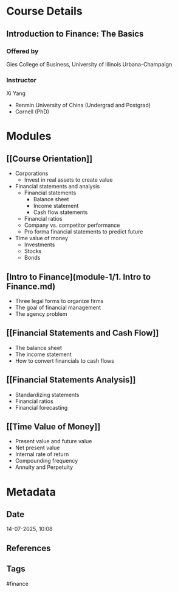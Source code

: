 # Course Details
## Introduction to Finance: The Basics
### Offered by
Gies College of Business, University of Illinois Urbana-Champaign
### Instructor
Xi Yang
- Renmin University of China (Undergrad and Postgrad)
- Cornell (PhD)
# Modules
## [[Course Orientation]]
- Corporations
	- Invest in real assets to create value
- Financial statements and analysis
	- Financial statements
		- Balance sheet
		- Income statement
		- Cash flow statements
	- Financial ratios
	- Company vs. competitor performance
	- Pro forma financial statements to predict future
- Time value of money
	- Investments
	- Stocks
	- Bonds
## [Intro to Finance](module-1/1. Intro to Finance.md)
- Three legal forms to organize firms
- The goal of financial management
- The agency problem
## [[Financial Statements and Cash Flow]]
- The balance sheet
- The income statement
- How to convert financials to cash flows
## [[Financial Statements Analysis]]
- Standardizing statements
- Financial ratios
- Financial forecasting
## [[Time Value of Money]]
- Present value and future value
- Net present value
- Internal rate of return
- Compounding frequency
- Annuity and Perpetuity
# Metadata
## Date
14-07-2025, 10:08
## References
## Tags
#finance 